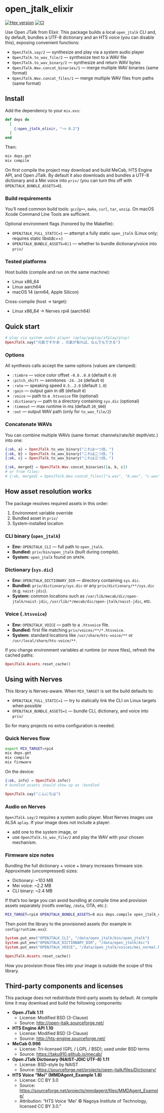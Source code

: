 # open_jtalk_elixir

[![Hex version](https://img.shields.io/hexpm/v/open_jtalk_elixir.svg "Hex version")](https://hex.pm/packages/open_jtalk_elixir)
[![CI](https://github.com/mnishiguchi/open_jtalk_elixir/actions/workflows/ci.yml/badge.svg)](https://github.com/mnishiguchi/open_jtalk_elixir/actions/workflows/ci.yml)

<!-- MODULEDOC -->

Use Open JTalk from Elixir. This package builds a local `open_jtalk` CLI and,
by default, bundles a UTF-8 dictionary and an HTS voice (you can disable this),
exposing convenient functions:

- `OpenJTalk.say/2` — synthesize and play via a system audio player
- `OpenJTalk.to_wav_file/2` — synthesize text to a WAV file
- `OpenJTalk.to_wav_binary/2` — synthesize and return WAV bytes
- `OpenJTalk.Wav.concat_binaries/1` — merge multiple WAV binaries (same format)
- `OpenJTalk.Wav.concat_files/1` — merge multiple WAV files from paths (same format)

## Install

Add the dependency to your `mix.exs`:

```elixir
def deps do
  [
    {:open_jtalk_elixir, "~> 0.2"}
  ]
end
```

Then:

```bash
mix deps.get
mix compile
```

On first compile the project may download and build MeCab, HTS Engine API,
and Open JTalk. By default it also downloads and bundles a UTF-8 dictionary
and a Mei voice into `priv/` (you can turn this off with
`OPENJTALK_BUNDLE_ASSETS=0`).

### Build requirements

You’ll need common build tools: `gcc`/`g++`, `make`, `curl`, `tar`, `unzip`.
On macOS Xcode Command Line Tools are sufficient.

Optional environment flags (honored by the Makefile):

- `OPENJTALK_FULL_STATIC=1` — attempt a fully static `open_jtalk` (Linux only; requires static libstdc++)
- `OPENJTALK_BUNDLE_ASSETS=0|1` — whether to bundle dictionary/voice into `priv/`

### Tested platforms

Host builds (compile and run on the same machine):

- Linux x86_64
- Linux aarch64
- macOS 14 (arm64, Apple Silicon)

Cross-compile (host → target):

- Linux x86_64 → Nerves rpi4 (aarch64)

## Quick start

```elixir
# play via system audio player (aplay/paplay/afplay/play)
OpenJTalk.say("元氣ですかあ 、元氣が有れば、なんでもできる")
```

### Options

All synthesis calls accept the same options (values are clamped):

- `:timbre` — voice color offset `-0.8..0.8` (default `0.0`)
- `:pitch_shift` — semitones `-24..24` (default `0`)
- `:rate` — speaking speed `0.5..2.0` (default `1.0`)
- `:gain` — output gain in dB (default `0`)
- `:voice` — path to a `.htsvoice` file (optional)
- `:dictionary` — path to a directory containing `sys.dic` (optional)
- `:timeout` — max runtime in ms (default `20_000`)
- `:out` — output WAV path (only for `to_wav_file/2`)

### Concatenate WAVs

You can combine multiple WAVs (same format: channels/rate/bit depth/etc.) into one:

```elixir
{:ok, a} = OpenJTalk.to_wav_binary("これは一つ目。")
{:ok, b} = OpenJTalk.to_wav_binary("これは二つ目。")
{:ok, c} = OpenJTalk.to_wav_binary("これは三つ目。")

{:ok, merged} = OpenJTalk.Wav.concat_binaries([a, b, c])
# or from files:
# {:ok, merged} = OpenJTalk.Wav.concat_files(["a.wav", "b.wav", "c.wav"])
```

<!-- MODULEDOC -->

## How asset resolution works

The package resolves required assets in this order:

1. Environment variable override
2. Bundled asset in `priv/`
3. System-installed location

### CLI binary (`open_jtalk`)

- **Env:** `OPENJTALK_CLI` — full path to `open_jtalk`.
- **Bundled:** `priv/bin/open_jtalk` (built during compile).
- **System:** `open_jtalk` found on `$PATH`.

### Dictionary (`sys.dic`)

- **Env:** `OPENJTALK_DICTIONARY_DIR` — directory containing `sys.dic`.
- **Bundled:** `priv/dictionary/sys.dic` or any `priv/dictionary/**/sys.dic` (e.g. `naist-jdic`).
- **System:** common locations such as `/var/lib/mecab/dic/open-jtalk/naist-jdic`,
  `/usr/lib/*/mecab/dic/open-jtalk/naist-jdic`, etc.

### Voice (`.htsvoice`)

- **Env:** `OPENJTALK_VOICE` — path to a `.htsvoice` file.
- **Bundled:** first file matching `priv/voices/**/*.htsvoice`.
- **System:** standard locations like `/usr/share/hts-voice/**` or `/usr/local/share/hts-voice/**`.

If you change environment variables at runtime (or move files), refresh the
cached paths:

```elixir
OpenJTalk.Assets.reset_cache()
```

## Using with Nerves

This library is Nerves-aware. When `MIX_TARGET` is set the build defaults to:

- `OPENJTALK_FULL_STATIC=1` — try to statically link the CLI on Linux targets when possible
- `OPENJTALK_BUNDLE_ASSETS=1` — bundle CLI, dictionary, and voice into `priv/`

So for many projects no extra configuration is needed.

### Quick Nerves flow

```bash
export MIX_TARGET=rpi4
mix deps.get
mix compile
mix firmware
```

On the device:

```elixir
{:ok, info} = OpenJTalk.info()
# bundled assets should show up as :bundled

OpenJTalk.say("こんにちは")
```

### Audio on Nerves

`OpenJTalk.say/2` requires a system audio player. Most Nerves images use ALSA
`aplay`. If your image does not include a player:

- add one to the system image, or
- use `OpenJTalk.to_wav_file/2` and play the WAV with your chosen mechanism.

### Firmware size notes

Bundling the full dictionary + voice + binary increases firmware size. Approximate
(uncompressed) sizes:

- Dictionary: ~103 MB
- Mei voice: ~2.2 MB
- CLI binary: ~2.4 MB

If that’s too large you can avoid bundling at compile time and provision assets
separately (rootfs overlay, `/data`, OTA, etc.):

```bash
MIX_TARGET=rpi4 OPENJTALK_BUNDLE_ASSETS=0 mix deps.compile open_jtalk_elixir
```

Then point the library to the provisioned assets (for example in
`config/runtime.exs`):

```elixir
System.put_env("OPENJTALK_CLI", "/data/open_jtalk/bin/open_jtalk")
System.put_env("OPENJTALK_DICTIONARY_DIR", "/data/open_jtalk/dic")
System.put_env("OPENJTALK_VOICE", "/data/open_jtalk/voices/mei_normal.htsvoice")

OpenJTalk.Assets.reset_cache()
```

How you provision those files into your image is outside the scope of this
library.

## Third-party components and licenses

This package does not redistribute third-party assets by default.
At compile time it may download and build the following components:

- **Open JTalk 1.11**
  - License: Modified BSD (3-Clause)
  - Source: http://open-jtalk.sourceforge.net/
- **HTS Engine API 1.10**
  - License: Modified BSD (3-Clause)
  - Source: http://hts-engine.sourceforge.net/
- **MeCab 0.996**
  - License: Tri-licensed (GPL / LGPL / BSD); used under BSD terms
  - Source: https://taku910.github.io/mecab/
- **Open JTalk Dictionary (NAIST-JDIC UTF-8) 1.11**
  - License: BSD-style by NAIST
  - Source: https://sourceforge.net/projects/open-jtalk/files/Dictionary/
- **HTS Voice “Mei” (MMDAgent_Example 1.8)**
  - License: CC BY 3.0
  - Source: https://sourceforge.net/projects/mmdagent/files/MMDAgent_Example/
  - Attribution: “HTS Voice ‘Mei’ © Nagoya Institute of Technology, licensed CC BY 3.0.”
